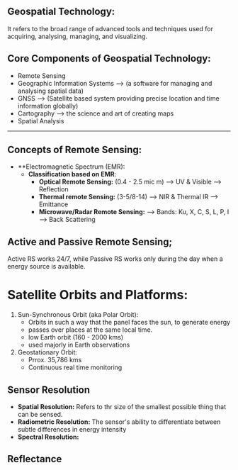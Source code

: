 ## Geospatial Technology:
It refers to the broad range of advanced tools and techniques used for acquiring, analysing, managing, and visualizing.

## Core Components of Geospatial Technology:
- Remote Sensing
- Geographic Information Systems --> (a software for managing and analysing spatial data)
- GNSS --> (Satellite based system providing precise location and time information globally)
- Cartography --> the science and art of creating maps
- Spatial Analysis
___
## Concepts of Remote Sensing:
- **Electromagnetic Spectrum (EMR):
  - **Classification based on EMR**:
    - **Optical Remote Sensing:** (0.4 - 2.5 mic m) --> UV & Visible --> Reflection
    - **Thermal remote Sensing:** (3-5/8-14) --> NIR & Thermal IR --> Emittance
    - **Microwave/Radar Remote Sensing:** --> Bands: Ku, X, C, S, L, P, I --> Back Scattering
   
## Active and Passive Remote Sensing;
Active RS works 24/7, while Passive RS works only during the day when a energy source is available.

# Satellite Orbits and Platforms:
1. Sun-Synchronous Orbit (aka Polar Orbit):
   - Orbits in such a way that the panel faces the sun, to generate energy
   - passes over places at the same local time.
   - low Earth orbit (160 - 2000 kms)
   - used majorly in Earth observations
2. Geostationary Orbit:
   - Prrox. 35,786 kms
   - Continuous real time monitoring

## Sensor Resolution
- **Spatial Resolution:** Refers to thr size of the smallest possible thing that can be sensed.
- **Radiometric Resolution:** The sensor's ability to differentiate between subtle differences in energy intensity
- **Spectral Resolution:** 

## Reflectance 


